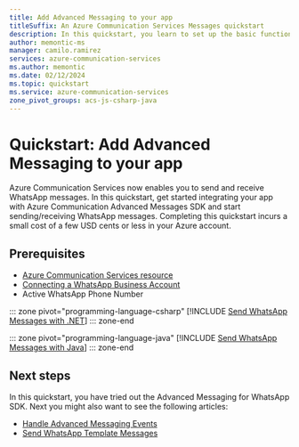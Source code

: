 ```yaml
---
title: Add Advanced Messaging to your app
titleSuffix: An Azure Communication Services Messages quickstart
description: In this quickstart, you learn to set up the basic functionality of Azure Communication Services Messages
author: memontic-ms
manager: camilo.ramirez
services: azure-communication-services
ms.author: memontic
ms.date: 02/12/2024
ms.topic: quickstart
ms.service: azure-communication-services
zone_pivot_groups: acs-js-csharp-java
---
```


# Quickstart: Add Advanced Messaging to your app

Azure Communication Services now enables you to send and receive WhatsApp messages. In this quickstart, get started integrating your app with Azure Communication Advanced Messages SDK and start sending/receiving WhatsApp messages. Completing this quickstart incurs a small cost of a few USD cents or less in your Azure account.

## Prerequisites

- [Azure Communication Services resource](../../create-communication-resource.md)
- [Connecting a WhatsApp Business Account](../../../quickstarts/advanced-messaging/whatsapp/connect-whatsapp-business-account.md)
- Active WhatsApp Phone Number

::: zone pivot="programming-language-csharp"
[!INCLUDE [Send WhatsApp Messages with .NET](./includes/get-started/messages-get-started-net.md)]
::: zone-end

::: zone pivot="programming-language-java"
[!INCLUDE [Send WhatsApp Messages with Java](./includes/get-started/messages-get-started-java.md)]
::: zone-end

## Next steps

In this quickstart, you have tried out the Advanced Messaging for WhatsApp SDK. Next you might also want to see the following articles:

- [Handle Advanced Messaging Events](./handle-advanced-messaging-events.md)
- [Send WhatsApp Template Messages](../../../concepts/advanced-messaging/whatsapp/template-messages.md)
